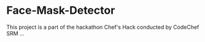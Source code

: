 # Face-Mask-Detector
This project is a part of the hackathon Chef's Hack conducted by CodeChef SRM ...
